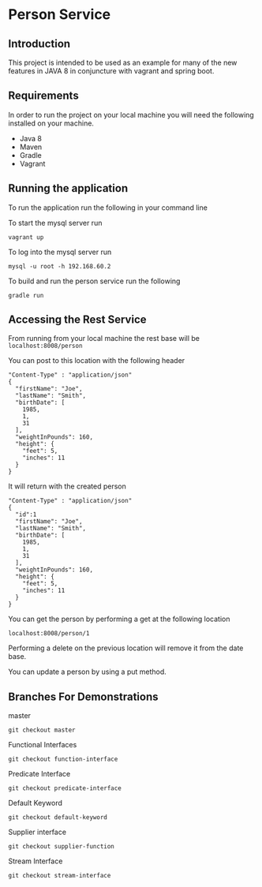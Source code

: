 # Person Service

## Introduction
This project is intended to be used as an example for many of the new features in JAVA 8 in conjuncture with vagrant and spring boot.

## Requirements
In order to run the project on your local machine you will need the following installed on your machine.
* Java 8
* Maven
* Gradle
* Vagrant

## Running the application
To run the application run the following in your command line

To start the mysql server run
```
vagrant up
```
To log into the mysql server run 
```
mysql -u root -h 192.168.60.2
```

To build and run the person service run the following
```
gradle run
```

## Accessing the Rest Service

From running from your local machine the rest base will be ``` localhost:8008/person  ```

You can post to this location with the following header
```
"Content-Type" : "application/json"
{
  "firstName": "Joe",
  "lastName": "Smith",
  "birthDate": [
    1985,
    1,
    31
  ],
  "weightInPounds": 160,
  "height": {
    "feet": 5,
    "inches": 11
  }
}
```

It will return with the created person
```
"Content-Type" : "application/json"
{
  "id":1
  "firstName": "Joe",
  "lastName": "Smith",
  "birthDate": [
    1985,
    1,
    31
  ],
  "weightInPounds": 160,
  "height": {
    "feet": 5,
    "inches": 11
  }
}
```

You can get the person by performing a get at the following location
```
localhost:8008/person/1
```

Performing a delete on the previous location will remove it from the date base.

You can update a person by using a put method.

## Branches For Demonstrations
master
```
git checkout master
```

Functional Interfaces
```
git checkout function-interface
```

Predicate Interface
```
git checkout predicate-interface
```

Default Keyword
```
git checkout default-keyword
```

Supplier interface
```
git checkout supplier-function
```

Stream Interface
```
git checkout stream-interface
```